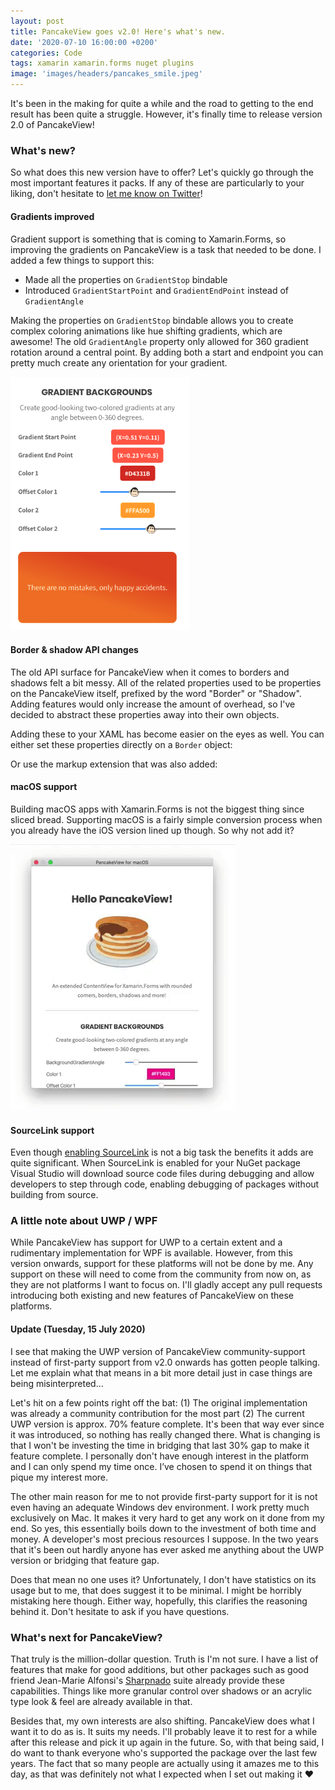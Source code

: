 ```yaml
---
layout: post
title: PancakeView goes v2.0! Here's what's new.
date: '2020-07-10 16:00:00 +0200'
categories: Code
tags: xamarin xamarin.forms nuget plugins
image: 'images/headers/pancakes_smile.jpeg'
---
```

It's been in the making for quite a while and the road to getting to the end result has been quite a struggle. However, it's finally time to release version 2.0 of PancakeView!

### What's new?

So what does this new version have to offer? Let's quickly go through the most important features it packs. If any of these are particularly to your liking, don't hesitate to [let me know on Twitter](https://twitter.com/devnl)!

#### Gradients improved

Gradient support is something that is coming to Xamarin.Forms, so improving the gradients on PancakeView is a task that needed to be done. I added a few things to support this:

*   Made all the properties on `GradientStop` bindable
*   Introduced `GradientStartPoint` and `GradientEndPoint` instead of `GradientAngle`

Making the properties on `GradientStop` bindable allows you to create complex coloring animations like hue shifting gradients, which are awesome! The old `GradientAngle` property only allowed for 360 gradient rotation around a central point. By adding both a start and endpoint you can pretty much create any orientation for your gradient.

![Gradients in the PancakeView sample app.](images/posts/image-59.png)

#### Border & shadow API changes

The old API surface for PancakeView when it comes to borders and shadows felt a bit messy. All of the related properties used to be properties on the PancakeView itself, prefixed by the word "Border" or "Shadow". Adding features would only increase the amount of overhead, so I've decided to abstract these properties away into their own objects.  

<script src="https://gist.github.com/sthewissen/34e826f90958d154b90c2da12a328e67.js"></script>

Adding these to your XAML has become easier on the eyes as well. You can either set these properties directly on a `Border` object:  

<script src="https://gist.github.com/sthewissen/a9269d5ab6af83dc4105ea12d1f26320.js"></script>

Or use the markup extension that was also added:  

<script src="https://gist.github.com/sthewissen/6f024fe8c6993a66c41661039e81970b.js"></script>

#### macOS support

Building macOS apps with Xamarin.Forms is not the biggest thing since sliced bread. Supporting macOS is a fairly simple conversion process when you already have the iOS version lined up though. So why not add it?

![PancakeView for macOS!](images/posts/pancake_macos-1.gif)

#### SourceLink support

Even though [enabling SourceLink](https://docs.microsoft.com/en-us/xamarin/xamarin-forms/internals/sourcelink?pivots=macos) is not a big task the benefits it adds are quite significant. When SourceLink is enabled for your NuGet package Visual Studio will download source code files during debugging and allow developers to step through code, enabling debugging of packages without building from source.

### A little note about UWP / WPF

While PancakeView has support for UWP to a certain extent and a rudimentary implementation for WPF is available. However, from this version onwards, support for these platforms will not be done by me. Any support on these will need to come from the community from now on, as they are not platforms I want to focus on. I'll gladly accept any pull requests introducing both existing and new features of PancakeView on these platforms.

#### Update (Tuesday, 15 July 2020)

I see that making the UWP version of PancakeView community-support instead of first-party support from v2.0 onwards has gotten people talking. Let me explain what that means in a bit more detail just in case things are being misinterpreted...

Let's hit on a few points right off the bat: (1) The original implementation was already a community contribution for the most part (2) The current UWP version is approx. 70% feature complete. It's been that way ever since it was introduced, so nothing has really changed there. What is changing is that I won't be investing the time in bridging that last 30% gap to make it feature complete. I personally don't have enough interest in the platform and I can only spend my time once. I’ve chosen to spend it on things that pique my interest more.

The other main reason for me to not provide first-party support for it is not even having an adequate Windows dev environment. I work pretty much exclusively on Mac. It makes it very hard to get any work on it done from my end. So yes, this essentially boils down to the investment of both time and money. A developer's most precious resources I suppose. In the two years that it's been out hardly anyone has ever asked me anything about the UWP version or bridging that feature gap.

Does that mean no one uses it? Unfortunately, I don't have statistics on its usage but to me, that does suggest it to be minimal. I might be horribly mistaking here though. Either way, hopefully, this clarifies the reasoning behind it. Don't hesitate to ask if you have questions.

### What's next for PancakeView?

That truly is the million-dollar question. Truth is I'm not sure. I have a list of features that make for good additions, but other packages such as good friend Jean-Marie Alfonsi's [Sharpnado](http://www.sharpnado.com) suite already provide these capabilities. Things like more granular control over shadows or an acrylic type look & feel are already available in that.

Besides that, my own interests are also shifting. PancakeView does what I want it to do as is. It suits my needs. I'll probably leave it to rest for a while after this release and pick it up again in the future. So, with that being said, I do want to thank everyone who's supported the package over the last few years. The fact that so many people are actually using it amazes me to this day, as that was definitely not what I expected when I set out making it ❤️